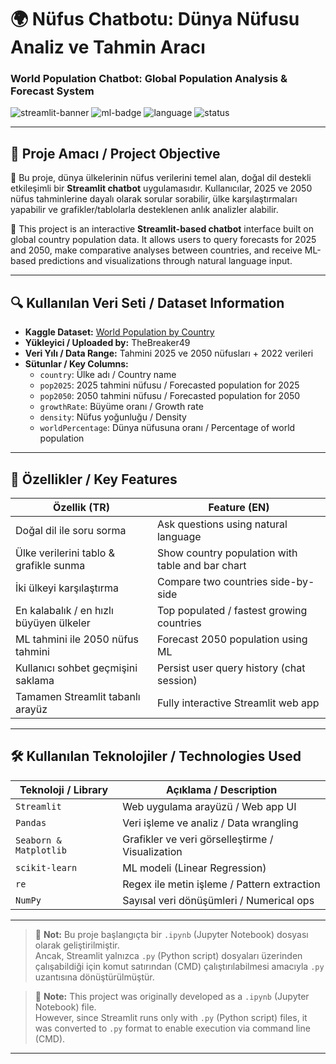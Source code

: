 # 🌍 Nüfus Chatbotu: Dünya Nüfusu Analiz ve Tahmin Aracı  
### World Population Chatbot: Global Population Analysis & Forecast System

![streamlit-banner](https://img.shields.io/badge/Streamlit-Powered-red?logo=streamlit)
![ml-badge](https://img.shields.io/badge/Machine%20Learning-Linear%20Regression-blue)
![language](https://img.shields.io/badge/Language-Python-informational)
![status](https://img.shields.io/badge/Status-Completed-brightgreen)

---

## 🧠 Proje Amacı / Project Objective

📌 Bu proje, dünya ülkelerinin nüfus verilerini temel alan, doğal dil destekli etkileşimli bir **Streamlit chatbot** uygulamasıdır. Kullanıcılar, 2025 ve 2050 nüfus tahminlerine dayalı olarak sorular sorabilir, ülke karşılaştırmaları yapabilir ve grafikler/tablolarla desteklenen anlık analizler alabilir.

📌 This project is an interactive **Streamlit-based chatbot** interface built on global country population data. It allows users to query forecasts for 2025 and 2050, make comparative analyses between countries, and receive ML-based predictions and visualizations through natural language input.

---

## 🔍 Kullanılan Veri Seti / Dataset Information

- **Kaggle Dataset:** [World Population by Country](https://www.kaggle.com/datasets/thebreaker49/world-population)
- **Yükleyici / Uploaded by:** TheBreaker49
- **Veri Yılı / Data Range:** Tahmini 2025 ve 2050 nüfusları + 2022 verileri
- **Sütunlar / Key Columns:**
  - `country`: Ülke adı / Country name
  - `pop2025`: 2025 tahmini nüfusu / Forecasted population for 2025
  - `pop2050`: 2050 tahmini nüfusu / Forecasted population for 2050
  - `growthRate`: Büyüme oranı / Growth rate
  - `density`: Nüfus yoğunluğu / Density
  - `worldPercentage`: Dünya nüfusuna oranı / Percentage of world population

---

## 🚀 Özellikler / Key Features

| Özellik (TR)                             | Feature (EN)                                     |
|------------------------------------------|--------------------------------------------------|
| Doğal dil ile soru sorma                 | Ask questions using natural language             |
| Ülke verilerini tablo & grafikle sunma   | Show country population with table and bar chart |
| İki ülkeyi karşılaştırma                 | Compare two countries side-by-side               |
| En kalabalık / en hızlı büyüyen ülkeler  | Top populated / fastest growing countries        |
| ML tahmini ile 2050 nüfus tahmini        | Forecast 2050 population using ML                |
| Kullanıcı sohbet geçmişini saklama       | Persist user query history (chat session)        |
| Tamamen Streamlit tabanlı arayüz         | Fully interactive Streamlit web app              |

---

## 🛠️ Kullanılan Teknolojiler / Technologies Used

| Teknoloji / Library     | Açıklama / Description                             |
|-------------------------|----------------------------------------------------|
| `Streamlit`             | Web uygulama arayüzü / Web app UI                 |
| `Pandas`                | Veri işleme ve analiz / Data wrangling            |
| `Seaborn & Matplotlib`  | Grafikler ve veri görselleştirme / Visualization  |
| `scikit-learn`          | ML modeli (Linear Regression)                     |
| `re`                    | Regex ile metin işleme / Pattern extraction       |
| `NumPy`                 | Sayısal veri dönüşümleri / Numerical ops          |

---
> 📌 **Not:** Bu proje başlangıçta bir `.ipynb` (Jupyter Notebook) dosyası olarak geliştirilmiştir.  
> Ancak, Streamlit yalnızca `.py` (Python script) dosyaları üzerinden çalışabildiği için komut satırından (CMD) çalıştırılabilmesi amacıyla `.py` uzantısına dönüştürülmüştür.

> 📌 **Note:** This project was originally developed as a `.ipynb` (Jupyter Notebook) file.  
> However, since Streamlit runs only with `.py` (Python script) files, it was converted to `.py` format to enable execution via command line (CMD).

---


